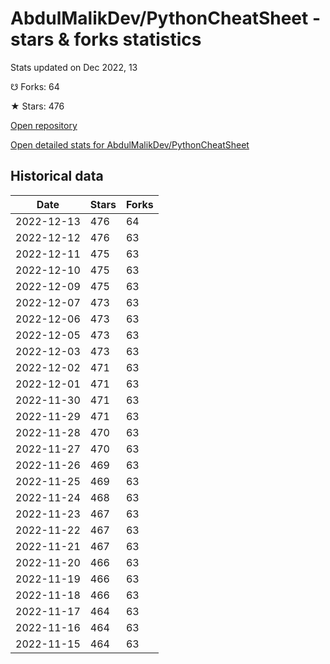 # AbdulMalikDev/PythonCheatSheet - stars & forks statistics

Stats updated on Dec 2022, 13

☋ Forks: 64

★ Stars: 476

[Open repository](https://github.com/AbdulMalikDev/PythonCheatSheet)

[Open detailed stats for AbdulMalikDev/PythonCheatSheet](https://reviewgithub.com/rep/AbdulMalikDev/PythonCheatSheet)

## Historical data
| Date | Stars | Forks |
|------|-------|-------|
| 2022-12-13 | 476 | 64 | 
| 2022-12-12 | 476 | 63 | 
| 2022-12-11 | 475 | 63 | 
| 2022-12-10 | 475 | 63 | 
| 2022-12-09 | 475 | 63 | 
| 2022-12-07 | 473 | 63 | 
| 2022-12-06 | 473 | 63 | 
| 2022-12-05 | 473 | 63 | 
| 2022-12-03 | 473 | 63 | 
| 2022-12-02 | 471 | 63 | 
| 2022-12-01 | 471 | 63 | 
| 2022-11-30 | 471 | 63 | 
| 2022-11-29 | 471 | 63 | 
| 2022-11-28 | 470 | 63 | 
| 2022-11-27 | 470 | 63 | 
| 2022-11-26 | 469 | 63 | 
| 2022-11-25 | 469 | 63 | 
| 2022-11-24 | 468 | 63 | 
| 2022-11-23 | 467 | 63 | 
| 2022-11-22 | 467 | 63 | 
| 2022-11-21 | 467 | 63 | 
| 2022-11-20 | 466 | 63 | 
| 2022-11-19 | 466 | 63 | 
| 2022-11-18 | 466 | 63 | 
| 2022-11-17 | 464 | 63 | 
| 2022-11-16 | 464 | 63 | 
| 2022-11-15 | 464 | 63 | 


